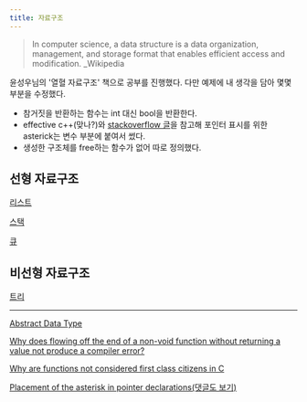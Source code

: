 ```yaml
---
title: 자료구조
---
```


> In computer science, a data structure is a data organization, management, and storage format that
> enables efficient access and modification. \_Wikipedia

윤성우님의 '열혈 자료구조' 책으로 공부를 진행했다. 다만 예제에 내 생각을 담아 몇몇 부분을 수정했다.

- 참거짓을 반환하는 함수는 int 대신 bool을 반환한다.
- effective c++(맞나?)와
  [stackoverflow 글](https://stackoverflow.com/questions/180401/placement-of-the-asterisk-in-pointer-declarations)을
  참고해 포인터 표시를 위한 asterick는 변수 부분에 붙여서 썼다.
- 생성한 구조체를 free하는 함수가 없어 따로 정의했다.

## 선형 자료구조

[리스트](list)

[스택](stack)

[큐](queue)

## 비선형 자료구조

[트리](tree)

---

[Abstract Data Type](adt)

[Why does flowing off the end of a non-void function without returning a value not produce a compiler error?](https://stackoverflow.com/questions/1610030/why-does-flowing-off-the-end-of-a-non-void-function-without-returning-a-value-no)

[Why are functions not considered first class citizens in C](https://stackoverflow.com/questions/48092176/why-are-functions-not-considered-first-class-citizens-in-c)

[Placement of the asterisk in pointer declarations(댓글도 보기)](https://stackoverflow.com/questions/16917043/do-function-pointers-need-an-ampersand?noredirect=1&lq=1)
